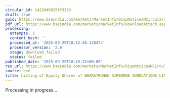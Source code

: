 ```yaml
---
circular_id: 1422046015ff3263
draft: true
guid: https://www.bseindia.com/markets/MarketInfo/DispNoticesNCirculars.aspx?Noticeid={DA808E1A-A802-4929-B5AE-E47B7A07D1BA}&noticeno=20250929-35&dt=09/29/2025&icount=35&totcount=87&flag=0
pdf_url: https://www.bseindia.com/markets/MarketInfo/DownloadAttach.aspx?id=20250929-35&attachedId=
processing:
  attempts: 1
  content_hash: ''
  processed_at: '2025-09-29T18:52:40.328474'
  processor_version: '2.0'
  stage: download_failed
  status: failed
published_date: '2025-09-29T10:49:22+00:00'
rss_url: https://www.bseindia.com/markets/MarketInfo/DispNoticesNCirculars.aspx?Noticeid={DA808E1A-A802-4929-B5AE-E47B7A07D1BA}&noticeno=20250929-35&dt=09/29/2025&icount=35&totcount=87&flag=0
source: bse
title: Listing of Equity Shares of BHARATROHAN AIRBORNE INNOVATIONS LIMITED
---
```


Processing in progress...